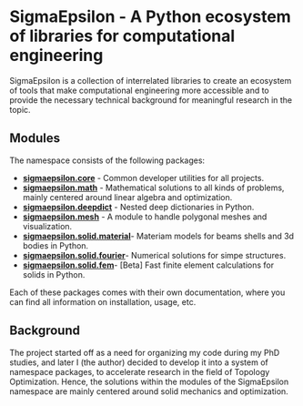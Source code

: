 # **SigmaEpsilon** - A Python ecosystem of libraries for computational engineering

SigmaEpsilon is a collection of interrelated libraries to create an ecosystem of tools that make computational engineering more accessible and to provide the necessary technical background for meaningful research in the topic.

## Modules

The namespace consists of the following packages:

- [**sigmaepsilon.core**](https://github.com/sigma-epsilon/sigmaepsilon.core) - Common developer utilities for all projects.
- [**sigmaepsilon.math**](https://github.com/sigma-epsilon/sigmaepsilon.math) - Mathematical solutions to all kinds of problems, mainly centered around linear algebra and optimization.
- [**sigmaepsilon.deepdict**](https://github.com/sigma-epsilon/sigmaepsilon.deepdict) - Nested deep dictionaries in Python.
- [**sigmaepsilon.mesh**](https://github.com/sigma-epsilon/sigmaepsilon.mesh) - A module to handle polygonal meshes and visualization.
- [**sigmaepsilon.solid.material**](https://github.com/sigma-epsilon/sigmaepsilon.solid.material)- Materiam models for beams shells and 3d bodies in Python.
- [**sigmaepsilon.solid.fourier**](https://github.com/sigma-epsilon/sigmaepsilon.solid.fourier)- Numerical solutions for simpe structures.
- [**sigmaepsilon.solid.fem**](https://github.com/sigma-epsilon/sigmaepsilon.solid.fem)- [Beta] Fast finite element calculations for solids in Python.

Each of these packages comes with their own documentation, where you can find all information on installation, usage, etc.

## Background

The project started off as a need for organizing my code during my PhD studies, and later I (the author) decided to develop it into a system of namespace packages, to accelerate research in the field of Topology Optimization. Hence, the solutions within the modules of the SigmaEpsilon namespace are mainly centered around solid mechanics and optimization.

